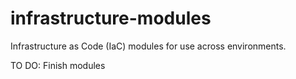 # infrastructure-modules
Infrastructure as Code (IaC) modules for use across environments.

TO DO: Finish modules